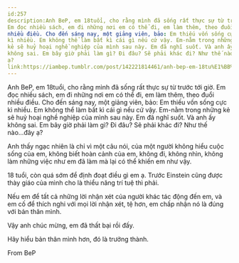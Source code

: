 ```yaml
---
id:257
description:Anh BeP, em 18tuổi, cho rằng mình đã sống rất thực sự từ trước tới giờ.
Em đọc nhiều sách, em đi những nơi em có thể đi, em làm thêm, theo đuổi
nhiều điều. Cho đến sáng nay, một giảng viên, bảo: Em thiếu vốn sống cực
kì nhiều. Em không thể làm bất kì cái gì nếu cứ vậy. Em-nằm trong những
kẻ sẽ huỷ hoại nghề nghiệp của mình sau này. Em đã nghĩ suốt. Và anh ấy
không sai. Em bây giờ phải làm gì? Đi đâu? Sẽ phải khác đi? Như thế nào...đây
ạ?
link:https://iambep.tumblr.com/post/142221814461/anh-bep-em-18tu%E1%BB%95i-cho-r%E1%BA%B1ng-m%C3%ACnh-%C4%91%C3%A3-s%E1%BB%91ng-r%E1%BA%A5t-th%E1%BB%B1c
---
```


Anh BeP, em 18tuổi, cho rằng mình đã sống rất thực sự từ trước tới giờ.
Em đọc nhiều sách, em đi những nơi em có thể đi, em làm thêm, theo đuổi
nhiều điều. Cho đến sáng nay, một giảng viên, bảo: Em thiếu vốn sống cực
kì nhiều. Em không thể làm bất kì cái gì nếu cứ vậy. Em-nằm trong những
kẻ sẽ huỷ hoại nghề nghiệp của mình sau này. Em đã nghĩ suốt. Và anh ấy
không sai. Em bây giờ phải làm gì? Đi đâu? Sẽ phải khác đi? Như thế nào...đây
ạ?

Anh thấy ngạc nhiên là chỉ vì một câu nói, của một người không hiểu cuộc
sống của em, không biết hoàn cảnh của em, không đi, không nhìn, không làm
những việc như em đã làm mà lại có thể khiến em như vậy.

18 tuổi, còn quá sớm để định đoạt điều gì em ạ. Trước Einstein cũng được
thày giáo của mình cho là thiểu năng trí tuệ thì phải.

Nếu em để tất cả những lời nhận xét của người khác tác động đến em, và em
cố để thích nghi với mọi lời nhận xét, tệ hơn, em chấp nhận nó là đúng với
bản thân mình.

Vậy anh chúc mừng, em đã thất bại rồi đấy.

Hãy hiểu bản thân mình hơn, đó là trưởng thành.

From BeP